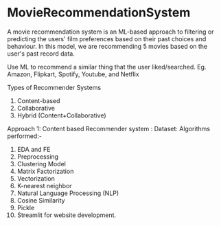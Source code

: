 # MovieRecommendationSystem


A movie recommendation system is an ML-based approach to filtering or predicting the users' film preferences based on their past choices and behaviour.
In this model, we are recommending 5 movies based on the user's past record data.

Use ML to recommend a similar thing that the user liked/searched. Eg. Amazon, Flipkart, Spotify, Youtube, and Netflix

Types of Recommender Systems
1. Content-based
2. Collaborative
3. Hybrid (Content+Collaborative)

Approach 1: Content based Recommender system :
Dataset: 
Algorithms performed:-
1. EDA and FE
2. Preprocessing
3. Clustering Model
4. Matrix Factorization
5. Vectorization
6. K-nearest neighbor
7. Natural Language Processing (NLP)
8. Cosine Similarity
9. Pickle
10. Streamlit for website development.
